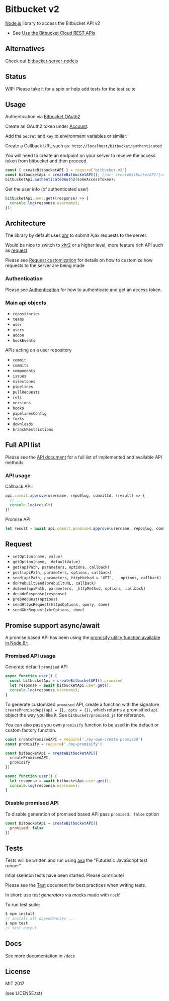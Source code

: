 # Bitbucket v2

[Node.js](nodejs.org) library to access the Bitbucket API v2

- See [Use the Bitbucket Cloud REST APIs](https://confluence.atlassian.com/bitbucket/use-the-bitbucket-cloud-rest-apis-222724129.html)

## Alternatives

Check out [bitbucket-server-nodejs](https://github.com/sternba/bitbucket-server-nodejs)

## Status

WIP: Please take it for a spin or help add tests for the test suite

## Usage

Authentication via [Bitbucket OAuth2](https://developer.atlassian.com/bitbucket/api/2/reference/meta/authentication)

Create an OAuth2 token under [Account](https://bitbucket.org/account).

Add the `Secret` and `Key` to environment variables or similar.

Create a Callback URL such as: `http://localhost/bitbucket/authenticated`

You will need to create an endpoint on your server to receive the access token from bitbucket and then proceed.

```js
const { createBitbucketAPI } = require('bitbucket-v2')
const bitbucketApi = createBitbucketAPI(); //or: createBitbucketAPI({useXhr: true})
bitbucketApi.authenticateOAuth2(someAccessToken);
```

Get the user info (of authenticated user)

```js
bitbucketApi.user.get((response) => {
  console.log(response.username);
});
```

## Architecture

The library by default uses [xhr](https://www.npmjs.com/package/xhr) to submit Ajax requests to the server.

Would be nice to switch to [xhr2](https://www.npmjs.com/package/xhr2) or a higher level, more feature rich API such as [request](https://www.npmjs.com/package/request)

Please see [Request customization](https://github.com/kristianmandrup/node-bitbucket-v2/blob/master/Request-customization.md) for details on how to customize how requests to the server are being made

### Authentication

Please see [Authentication](https://github.com/kristianmandrup/node-bitbucket-v2/blob/master/Request-customization.md) for how to authenticate and get an access token.

### Main api objects

- `repositories`
- `teams`
- `user`
- `users`
- `addon`
- `hookEvents`

APIs acting on a user repository

- `commit`
- `commits`
- `components`
- `issues`
- `milestones`
- `pipelines`
- `pullRequests`
- `refs`
- `versions`
- `hooks`
- `pipelinesConfig`
- `forks`
- `downloads`
- `branchRestrictions`

## Full API list

Please see the [API document](https://github.com/kristianmandrup/node-bitbucket-v2/blob/master/Api.md) for a full list of implemented and available API methods

### API usage

Callback API:

```js
api.commit.approve(username, repoSlug, commitId, (result) => {
  // ...
  console.log(result)
})
```

Promise API

```js
let result = await api.commit.promised.approve(username, repoSlug, commitId)
```

## Request

- `setOption(name, value)`
- `getOption(name, _defaultValue)`
- `get(apiPath, parameters, options, callback)`
- `post(apiPath, parameters, options, callback)`
- `send(apiPath, parameters, httpMethod = 'GET', __options, callback)`
- `doPrebuiltSend(prebuiltURL, callback)`
- `doSend(apiPath, parameters, _httpMethod, options, callback)`
- `decodeResponse(response)`
- `prepRequest(options)`
- `sendHttpsRequest(httpsOptions, query, done)`
- `sendXhrRequest(xhrOptions, done)`

## Promise support async/await

A promise based API has been using the [promisify utility function available in Node 8+](http://2ality.com/2017/05/util-promisify.html).

### Promised API usage

Generate default `promised` API

```js
async function user() {
  const bitbucketApi = createBitbucketAPI().promised
  let response = await bitbucketApi.user.get();
  console.log(response.username);
}
```

To generate customized `promised` API, create a function with the signature `createPromisedApi(api = {}, opts = {})`, which returns a promisified `api` object the way you like it. See `bitbucket/promised.js` for reference.

You can also pass you own `promisify` function to be used in the default or custom factory function.

```js
const createPromisedAPI = require('./my-own-create-promised')
const promisify = require('./my-promisify')

const bitbucketApi = createBitbucketAPI({
  createPromisedAPI,
  promisify
})

async function user() {
  let response = await bitbucketApi.user.get();
  console.log(response.username);
}
```

### Disable promised API

To disable generation of promised based API pass `promised: false` option

```js
const bitbucketApi = createBitbucketAPI({
  promised: false
})
```

## Tests

Tests will be written and run using [ava](https://github.com/avajs/ava) the "Futuristic JavaScript test runner"

Intial skeleton tests have been started. Please contribute!

Please see the [Test](https://github.com/kristianmandrup/node-bitbucket-v2/blob/master/Api.md) document for best practices when writing tests.

In short: use *test generators* via mocks made with `nock`!

To run test suite:

```js
$ npm install
// install all dependencies ...
$ npm test
// test output
```

## Docs

See more documentation in `/docs`

## License

MIT 2017

(see LICENSE.txt)
